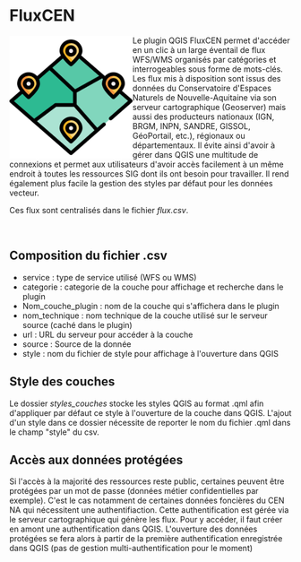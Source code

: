 # FluxCEN

<img align="left" src=https://raw.githubusercontent.com/CEN-Nouvelle-Aquitaine/fluxcen/main/icon.png  width="220"/> 
Le plugin QGIS FluxCEN permet d'accéder en un clic à un large éventail de flux WFS/WMS organisés par catégories et interrogeables sous forme de mots-clés. Les flux mis à disposition sont issus des données du Conservatoire d'Espaces Naturels de Nouvelle-Aquitaine via son serveur cartographique (Geoserver) mais aussi des producteurs nationaux (IGN, BRGM, INPN, SANDRE, GISSOL, GéoPortail, etc.), régionaux ou départementaux.
Il évite ainsi d'avoir à gérer dans QGIS une multitude de connexions et permet aux utilisateurs d'avoir accès facilement à un même endroit à toutes les ressources SIG dont ils ont besoin pour travailler.
Il rend également plus facile la gestion des styles par défaut pour les données vecteur. 

 Ces flux sont centralisés dans le fichier *flux.csv*.
 
 <br> 
 
## Composition du fichier .csv
  
  * service : type de service utilisé (WFS ou WMS)
  * categorie : categorie de la couche pour affichage et recherche dans le plugin
  * Nom_couche_plugin : nom de la couche qui s'affichera dans le plugin
  * nom_technique : nom technique de la couche utilisé sur le serveur source (caché dans le plugin)
  * url : URL du serveur pour accéder à la couche
  * source : Source de la donnée
  * style : nom du fichier de style pour affichage à l'ouverture dans QGIS
 
 
## Style des couches
 
 Le dossier *styles_couches* stocke les styles QGIS au format .qml afin d'appliquer par défaut ce style à l'ouverture de la couche dans QGIS. L'ajout d'un style dans ce dossier nécessite de reporter le nom du fichier .qml dans le champ "style" du csv.
 
  
## Accès aux données protégées

Si l'accès à la majorité des ressources reste public, certaines peuvent être protégées par un mot de passe (données métier confidentielles par exemple).
C'est le cas notamment de certaines données foncières du CEN NA qui nécessitent une authentifiaction. Cette authentification est gérée via le serveur cartographique qui génère les flux.
Pour y accéder, il faut créer en amont une authentification dans QGIS. L'ouverture des données protégées se fera alors à partir de la première authentification enregistrée dans QGIS (pas de gestion multi-authentification pour le moment)
